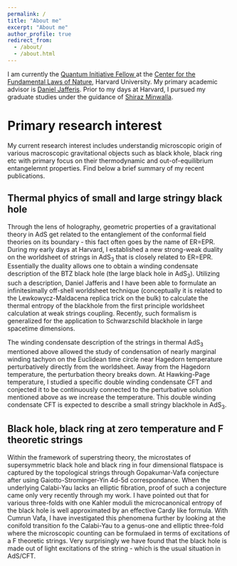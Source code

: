 ```yaml
---
permalink: /
title: "About me"
excerpt: "About me"
author_profile: true
redirect_from: 
  - /about/
  - /about.html
---
```


I am currently the [Quantum Initiative Fellow ](https://quantum.harvard.edu/post-doctoral-fellows) at the [Center for the Fundamental Laws of Nature](https://hetg.physics.harvard.edu), Harvard University. My primary academic advisor is [Daniel Jafferis](https://www.physics.harvard.edu/people/facpages/jafferis). Prior to my days at Harvard, I pursued my graduate studies under the guidance of [Shiraz Minwalla](https://en.wikipedia.org/wiki/Shiraz_Minwalla). 

# Primary research interest

My current research interest includes understandig microscopic origin of various macroscopic gravitational objects such as black khole, black ring etc with primary focus on their thermodynamic and out-of-equilibrium entangelemnt properties. Find below a brief summary of my recent publications.

## Thermal phyics of small and large stringy black hole

Through the lens of holography, geometric properties of a gravitational theory in AdS get related to the entanglement of the conformal field theories on its boundary - this fact often goes by the name of ER=EPR. During my early days at Harvard, I established a new strong-weak duality on the worldsheet of strings in AdS<sub>3</sub> that is closely related to ER=EPR. Essentially the duality allows one to obtain a winding condensate description of the BTZ black hole (the large black hole in AdS<sub>3</sub>). Utilizing such a description, Daniel Jafferis and I have been able to formulate an infinitesimally off-shell worldsheet technique (conceptually it is related to the Lewkowycz-Maldacena replica trick on the bulk) to calculate the thermal entropy of the blackhole from the first principle worldsheet calculation at weak strings coupling. Recently, such formalism is generalized for the application to Schwarzschild blackhole in large spacetime dimensions. 

The winding condensate description of the strings in thermal AdS<sub>3</sub> mentioned above allowed the study of condensation of nearly marginal winding tachyon on the Euclidean time circle near Hagedorn temperature perturbatively directly from the worldsheet. Away from the Hagedorn temperature, the perturbation theory breaks down. At Hawking-Page temperature, I studied a specific double winding condensate CFT and conjected it to be continuously connected to the perturbative solution mentioned above as we increase the temperature. This double winding condensate CFT is expected to describe a small stringy blackhole in AdS<sub>3</sub>.

## Black hole, black ring at zero temperature and F theoretic strings

Within the framework of superstring theory, the microstates of supersymmetric black hole and black ring in four dimensional flatspace is captured by the topological strings through Gopakumar-Vafa conjecture after using  Gaiotto-Strominger-Yin 4d-5d correspondance. When the underlying Calabi-Yau lacks an elliptic fibration, proof of such a conjecture came only very recently through my work. I have pointed out that for various three-folds with one Kahler moduli the microcanonical entropy of the black hole is well approximated by an effective Cardy like formula. With Cumrun Vafa, I have investigated this phenomena further by looking at the conifold transition fo the Calabi-Yau to a genus-one and elliptic three-fold where the microscopic counting can be formulaed in terms of excitations of a F theoretic strings. Very surprisingly we have found that the black hole is made out of light excitations of the string - which is the usual situation in AdS/CFT.
